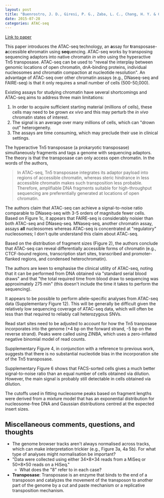 ```yaml
---
layout: post
title: "Buenrostro, J. D., Giresi, P. G., Zaba, L. C., Chang, H. Y. & Greenleaf, W. J. Transposition of native chromatin for fast and sensitive epigenomic profiling of open chromatin, DNA-binding proteins and nucleosome position. Nat Meth (2013). doi:10.1038/nmeth.2688"
date: 2015-07-28
categories: ATAC-seq
---
```


[Link to paper](http://www.ncbi.nlm.nih.gov/pmc/articles/PMC3959825/)

This paper introduces the ATAC-seq technology, an **a**ssay for **t**ransposase-**a**ccessible **c**hromatin using **seq**uencing. ATAC-seq works by transposing sequencing adaptors into native chromatin _in vitro_ using the hyperactive Tn5 transposase. ATAC-seq can be used to "reveal the interplay between genomic locations of open chromatin, dnA-binding proteins, individual nucleosomes and chromatin compaction at nucleotide resolution". An advantage of ATAC-seq over other chromatin assays (e.g., DNaseq-seq and FAIRE-seq) is that it only requires a small number of cells (500-50,000).

Existing assays for studying chromatin have several shortcomings and ATAC-seq aims to address three main limitations:

1. In order to acquire sufficient starting material (millions of cells), these cells may need to be grown _ex vivo_ and this may perturb the _in vivo_ chromatin states of interest.
2. The signal is an average over many millions of cells, which can "drown out" heterogeneity.
3. The assays are time consuming, which may preclude their use in clinical settings.

The hyperactive Tn5 transposase (a prokaryotic transposase) simultaneously fragments and tags a genome with sequencing adaptors. The theory is that the transposase can only access open chromatin. In the words of the authors,

> In ATAC-seq, Tn5 transposase integrates its adaptor payload into regions of accessible chromatin, whereas steric hindrance in less accessible chromatin makes such transposition less probable. Therefore, amplifiable DNA fragments suitable for high-throughput sequencing are preferentially generated at locations of open chromatin.

The authors claim that ATAC-seq can achieve a signal-to-noise ratio comparable to DNaseq-seq with 3-5 orders of magnitude fewer cells. Based on Figure 1c, it appears that FAIRE-seq is considerably noisier than both ATAC-seq and DNaseq-seq. MNaseq-seq, another chromatin assay, assays __all__ nucleosomes whereas ATAC-seq is concentrated at "regulatory" nucleosomes; I don't quite understand this claim about ATAC-seq.

Based on the distribution of fragment sizes (Figure 2), the authors conclude that ATAC-seq can reveal differentially accessible forms of chromatin (e.g., CTCF-bound regions, transcription start sites, transcribed and promoter-flanked regions, and condensed heterochromatin).

The authors are keen to emphasise the clinical utility of ATAC-seq, noting that it can be performed from DNA obtained via "standard serial blood draws" and that "the total required time from blood draw to sequencing was approximately 275 min" (this doesn't include the time it takes to perform the sequencing).

It appears to be possible to perform allele-specific analyses from ATAC-seq data (Supplementary Figure 12). This will be generally be difficult given the relatively low sequencing coverage of ATAC-seq data, which will often be less than that required to reliably call heterozygous SNVs.

Read start sites need to be adjusted to account for how the Tn5 tranposase incorporates into the genome (+4 bp on the forward strand, -5 bp on the reverse strand). Peaks were called using ZINBA, which uses a zero-inflated negative binomial model of read counts.

Supplementary Figure 4, in conjunction with a reference to previous work, suggests that there is no substantial nucleotide bias in the incorporation site of the Tn5 transposase.

Supplementary Figure 6 shows that FACS-sorted cells gives a much better signal-to-noise ratio than an equal number of cells obtained via dilution. However, the main signal is probably still detectable in cells obtained via dilution.

The cutoffs used in fitting nucleosome peaks based on fragment lengths were derived from a mixture model that has an exponential distribution for nucleosome-free DNA and Gaussian distributions centred at the expected insert sizes.

## Miscellaneous comments, questions, and thoughts

- The genome browser tracks aren't always normalised across tracks, which can make interpretation trickier (e.g., Figure 3a, 4a 5b). For what type of analyses might normalisation be important?
- "Data were collected using either 34×8×34 reads from a MiSeq or 50×8×50 reads on a HiSeq."
  - What does the "8" refer to in each case?
- __Transposase__: Transposase is an enzyme that binds to the end of a transposon and catalyzes the movement of the transposon to another part of the genome by a cut and paste mechanism or a replicative transposition mechanism.
